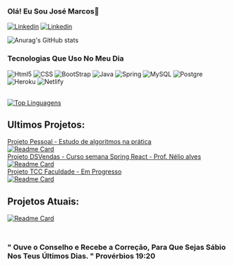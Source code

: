 ### Olá! Eu Sou José Marcos👋

[![Linkedin](https://img.shields.io/badge/LinkedIn-0077B5?style=for-the-badge&logo=linkedin&logoColor=white)](https://www.linkedin.com/in/jose-marcos-efigenio-b166b21a6/)
[![Linkedin](https://img.shields.io/badge/Stack_Overflow-FE7A16?style=for-the-badge&logo=stack-overflow&logoColor=white)](https://pt.stackoverflow.com/users/203262/jose-marcos-efigenio-da-silva)
<br/>

![Anurag's GitHub stats](https://github-readme-stats.vercel.app/api?username=SakakibaraKun&show_icons=true&theme=dark)

### Tecnologias Que Uso No Meu Dia
<div style="display: inline_block">
  <img align="denter" alt="Html5" src="https://img.shields.io/badge/HTML5-E34F26?style=for-the-badge&logo=html5&logoColor=white"/>
  <img align="denter" alt="CSS" src="https://img.shields.io/badge/CSS3-1572B6?style=for-the-badge&logo=css3&logoColor=white"/>
  <img align="denter" alt="BootStrap" src="https://img.shields.io/badge/Bootstrap-563D7C?style=for-the-badge&logo=bootstrap&logoColor=white"/>
  <img align="denter" alt="Java" src="https://img.shields.io/badge/Java-ED8B00?style=for-the-badge&logo=java&logoColor=white"/>
  <img align="denter" alt="Spring" src="https://img.shields.io/badge/Spring-6DB33F?style=for-the-badge&logo=spring&logoColor=white"/>
  <img align="denter" alt="MySQL" src="https://img.shields.io/badge/MySQL-00000F?style=for-the-badge&logo=mysql&logoColor=white"/>
  <img align="denter" alt="Postgre" src="https://img.shields.io/badge/PostgreSQL-316192?style=for-the-badge&logo=postgresql&logoColor=white"/>
  <img align="denter" alt="Heroku" src="https://img.shields.io/badge/Heroku-430098?style=for-the-badge&logo=heroku&logoColor=white"/>
  <img align="denter" alt="Netlify" src="https://img.shields.io/badge/Netlify-00C7B7?style=for-the-badge&logo=netlify&logoColor=white"/> 
</div><br/>

[![Top Linguagens](https://github-readme-stats.vercel.app/api/top-langs/?username=SakakibaraKun&layout=compact)](https://github.com/SakakibaraKun/github-readme-stats)<br/>

## Ultimos Projetos:
[Projeto Pessoal - Estudo de algoritmos na prática](https://github.com/SakakibaraKun/algoritmos)<br/>
[![Readme Card](https://github-readme-stats.vercel.app/api/pin/?username=SakakibaraKun&repo=algoritmos)](https://github.com/SakakibaraKun/algoritmos)<br/>
[Projeto DSVendas - Curso semana Spring React - Prof. Nélio alves](https://jm-dashboardproject.netlify.app/)<br/>
[![Readme Card](https://github-readme-stats.vercel.app/api/pin/?username=SakakibaraKun&repo=projeto-sds3)](https://github.com/SakakibaraKun/projeto-sds3)<br/>
[Projeto TCC Faculdade - Em Progresso](https://github.com/SakakibaraKun/project-pidi5-cge)<br/>
[![Readme Card](https://github-readme-stats.vercel.app/api/pin/?username=SakakibaraKun&repo=project-pidi5-cge)](https://github.com/SakakibaraKun/project-pidi5-cge)<br/>

## Projetos Atuais:
[![Readme Card](https://github-readme-stats.vercel.app/api/pin/?username=SakakibaraKun&repo=simplecrud)](https://github.com/SakakibaraKun/simplecrud)<br/>
<br/>
##
### " Ouve o Conselho e Recebe a Correção, Para Que Sejas Sábio Nos Teus Últimos Dias. " Provérbios 19:20
